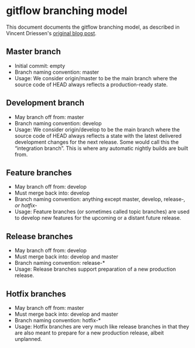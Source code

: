 gitflow branching model
=======================

This document documents the gitflow branching model, as described
in Vincent Driessen's [original blog post](http://nvie.com/git-model).

Master branch
-------------
* Initial commit: empty
* Branch naming convention: master
* Usage: We consider origin/master to be the main branch where the source code of HEAD always reflects a production-ready state.

Development branch
------------------
* May branch off from: master
* Branch naming convention: develop
* Usage: We consider origin/develop to be the main branch where the source code of HEAD always reflects a state with the latest delivered development changes for the next release. Some would call this the “integration branch”. This is where any automatic nightly builds are built from.

Feature branches
----------------
* May branch off from: develop
* Must merge back into: develop
* Branch naming convention: anything except master, develop, release-*, or hotfix-*
* Usage: Feature branches (or sometimes called topic branches) are used to develop new features for the upcoming or a distant future release.

Release branches
----------------
* May branch off from: develop
* Must merge back into: develop and master
* Branch naming convention: release-*
* Usage: Release branches support preparation of a new production release.

Hotfix branches
---------------
* May branch off from: master
* Must merge back into: develop and master
* Branch naming convention: hotfix-*
* Usage: Hotfix branches are very much like release branches in that they are also meant to prepare for a new production release, albeit unplanned.

